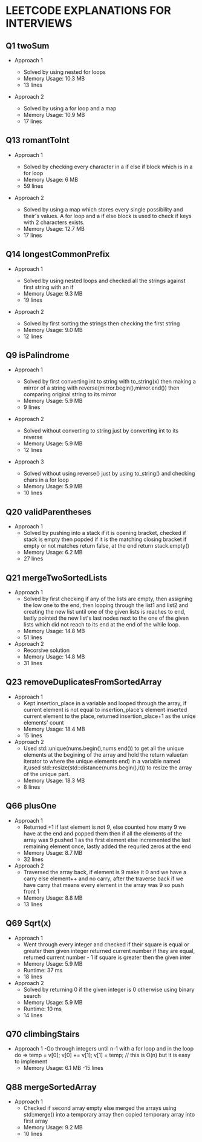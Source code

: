 # LEETCODE EXPLANATIONS FOR INTERVIEWS

## Q1 twoSum

- Approach 1

    - Solved by using nested for loops
    - Memory Usage: 10.3 MB
    - 13 lines

- Approach 2 

    - Solved by using a for loop and a map 
    - Memory Usage: 10.9 MB
    - 17 lines

## Q13 romantToInt

- Approach 1

    - Solved by checking every character in a if else if block which is in a for loop
    - Memory Usage: 6 MB
    - 59 lines

- Approach 2 

    - Solved by using a map which stores every single possibility and their's values. A for loop and a if else block is used to check if keys with 2 characters exists.
    - Memory Usage: 12.7 MB
    - 17 lines

## Q14 longestCommonPrefix

- Approach 1

    - Solved by using nested loops and checked all the strings against first string with an if 
    - Memory Usage: 9.3 MB
    - 19 lines

- Approach 2

    - Solved by first sorting the strings then checking the first string
    - Memory Usage: 9.0 MB
    - 12 lines

## Q9 isPalindrome

- Approach 1
    - Solved by first converting int to string with to_string(x) then making a mirror of a string with reverse(mirror.begin(),mirror.end()) then comparing original string to its mirror
    - Memory Usage: 5.9 MB
    - 9 lines

- Approach 2 
    - Solved without converting to string just by converting int to its reverse
    - Memory Usage: 5.9 MB
    - 12 lines
- Approach 3
    - Solved without using reverse() just by using to_string() and checking chars in a for loop
    - Memory Usage: 5.9 MB
    - 10 lines

## Q20 validParentheses      

- Approach 1
    - Solved by pushing into a stack if it is opening bracket, checked if stack is empty then popded if it is the matching closing bracket if empty or not matches return false, at the end return stack.empty()
    - Memory Usage: 6.2 MB
    - 27 lines

## Q21 mergeTwoSortedLists

- Approach 1
    - Solved by first checking if any of the lists are empty, then assigning the low one to the end, then looping through the list1 and list2 and creating the new list until one of the given  lists is reaches to end, lastly pointed the new list's last nodes next to the one of the given lists which did not reach to its end at the end of the while loop.
    - Memory Usage: 14.8 MB
    - 51 lines
- Approach 2
    - Recorsive solution
    - Memory Usage: 14.8 MB
    - 31 lines

## Q23 removeDuplicatesFromSortedArray

- Approach 1
    - Kept insertion_place in a variable and looped through the array, if current element is not equal to insertion_place's element inserted current element to the place, returned insertion_place+1 as the uniqe elements' count
    - Memory Usage: 18.4 MB
    - 15 lines
- Approach 2
    - Used std::unique(nums.begin(),nums.end()) to get all the unique elements at the begining of the array and hold the return value(an iterator to where the unique elements end) in a variable named it,used std::resize(std::distance(nums.begin(),it)) to resize the array of the unique part.
    - Memory Usage: 18.3 MB
    - 8 lines
## Q66 plusOne

- Approach 1
    - Returned +1 if last element is not 9, else counted how many 9 we have at the end and popped them then if all the elements of the array was 9 pushed 1 as the first element else incremented the last remaining element once, lastly added the requried zeros at the end
    - Memory Usage: 8.7 MB
    - 32 lines
- Approach 2
    - Traversed the array back, if element is 9 make it 0 and we have a carry else element++ and no carry, after the traverse back if we have carry that means every element in the array was 9 so push front 1
    - Memory Usage: 8.8 MB
    - 13 lines
## Q69 Sqrt(x)
- Approach 1
    - Went through every integer and checked if their square is equal or greater then given integer returned current number if they are equal, returned current number - 1 if square is greater then the given inter
    - Memory Usage: 5.9 MB
    - Runtime: 37 ms
    - 18 lines
- Approach 2
    - Solved by returning 0 if the given integer is 0 otherwise using binary search
    - Memory Usage: 5.9 MB
    - Runtime: 10 ms
    - 14 lines
## Q70 climbingStairs
- Approach 1
    -Go through integers until n-1 with a for loop and in the loop do =>  temp = v[0]; v[0] += v[1]; v[1] = temp; // this is O(n) but it is easy to implement 
    - Memory Usage: 6.1 MB
    -15 lines
## Q88 mergeSortedArray
- Approach 1 
    - Checked if second array empty else merged the arrays using std::merge() into a temporary array then copied temporary array into first array
    - Memory Usage: 9.2 MB
    - 10 lines